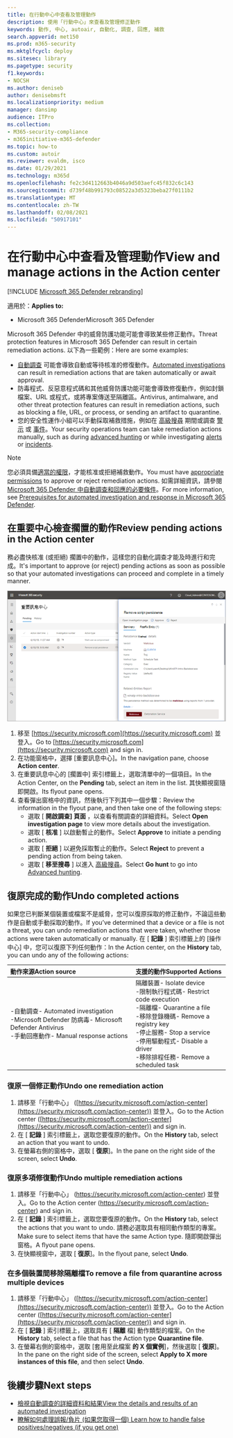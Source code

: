 ```yaml
---
title: 在行動中心中查看及管理動作
description: 使用「行動中心」來查看及管理修正動作
keywords: 動作, 中心, autoair, 自動化, 調查, 回應, 補救
search.appverid: met150
ms.prod: m365-security
ms.mktglfcycl: deploy
ms.sitesec: library
ms.pagetype: security
f1.keywords:
- NOCSH
ms.author: deniseb
author: denisebmsft
ms.localizationpriority: medium
manager: dansimp
audience: ITPro
ms.collection:
- M365-security-compliance
- m365initiative-m365-defender
ms.topic: how-to
ms.custom: autoir
ms.reviewer: evaldm, isco
ms.date: 01/29/2021
ms.technology: m365d
ms.openlocfilehash: fe2c3d4112663b4046a9d503aefc45f832c6c143
ms.sourcegitcommit: d739f48b991793c08522a3d5323beba27f0111b2
ms.translationtype: MT
ms.contentlocale: zh-TW
ms.lasthandoff: 02/08/2021
ms.locfileid: "50917101"
---
```

# <a name="view-and-manage-actions-in-the-action-center"></a><span data-ttu-id="aec77-104">在行動中心中查看及管理動作</span><span class="sxs-lookup"><span data-stu-id="aec77-104">View and manage actions in the Action center</span></span>

[!INCLUDE [Microsoft 365 Defender rebranding](../includes/microsoft-defender.md)]


<span data-ttu-id="aec77-105">適用於：</span><span class="sxs-lookup"><span data-stu-id="aec77-105">**Applies to:**</span></span>
- <span data-ttu-id="aec77-106">Microsoft 365 Defender</span><span class="sxs-lookup"><span data-stu-id="aec77-106">Microsoft 365 Defender</span></span>

<span data-ttu-id="aec77-107">Microsoft 365 Defender 中的威脅防護功能可能會導致某些修正動作。</span><span class="sxs-lookup"><span data-stu-id="aec77-107">Threat protection features in Microsoft 365 Defender can result in certain remediation actions.</span></span> <span data-ttu-id="aec77-108">以下為一些範例：</span><span class="sxs-lookup"><span data-stu-id="aec77-108">Here are some examples:</span></span>
- <span data-ttu-id="aec77-109">[自動調查](mtp-autoir.md) 可能會導致自動或等待核准的修復動作。</span><span class="sxs-lookup"><span data-stu-id="aec77-109">[Automated investigations](mtp-autoir.md) can result in remediation actions that are taken automatically or await approval.</span></span>
- <span data-ttu-id="aec77-110">防毒程式、反惡意程式碼和其他威脅防護功能可能會導致修復動作，例如封鎖檔案、URL 或程式，或將專案傳送至隔離區。</span><span class="sxs-lookup"><span data-stu-id="aec77-110">Antivirus, antimalware, and other threat protection features can result in remediation actions, such as blocking a file, URL, or process, or sending an artifact to quarantine.</span></span>
- <span data-ttu-id="aec77-111">您的安全性運作小組可以手動採取補救措施，例如在 [高級搜尋](advanced-hunting-overview.md) 期間或調查 [警示](investigate-alerts.md) 或 [事件](investigate-incidents.md)。</span><span class="sxs-lookup"><span data-stu-id="aec77-111">Your security operations team can take remediation actions manually, such as during [advanced hunting](advanced-hunting-overview.md) or while investigating [alerts](investigate-alerts.md) or [incidents](investigate-incidents.md).</span></span>

> [!NOTE]
> <span data-ttu-id="aec77-112">您必須具備[適當的權限](mtp-action-center.md#required-permissions-for-action-center-tasks)，才能核准或拒絕補救動作。</span><span class="sxs-lookup"><span data-stu-id="aec77-112">You must have [appropriate permissions](mtp-action-center.md#required-permissions-for-action-center-tasks) to approve or reject remediation actions.</span></span> <span data-ttu-id="aec77-113">如需詳細資訊，請參閱 [Microsoft 365 Defender 中自動調查和回應的必要條件](mtp-configure-auto-investigation-response.md#prerequisites-for-automated-investigation-and-response-in-microsoft-365-defender)。</span><span class="sxs-lookup"><span data-stu-id="aec77-113">For more information, see [Prerequisites for automated investigation and response in Microsoft 365 Defender](mtp-configure-auto-investigation-response.md#prerequisites-for-automated-investigation-and-response-in-microsoft-365-defender).</span></span>

## <a name="review-pending-actions-in-the-action-center"></a><span data-ttu-id="aec77-114">在重要中心檢查擱置的動作</span><span class="sxs-lookup"><span data-stu-id="aec77-114">Review pending actions in the Action center</span></span>

<span data-ttu-id="aec77-115">務必盡快核准 (或拒絕) 擱置中的動作，這樣您的自動化調查才能及時進行和完成。</span><span class="sxs-lookup"><span data-stu-id="aec77-115">It's important to approve (or reject) pending actions as soon as possible so that your automated investigations can proceed and complete in a timely manner.</span></span> 

![核准或拒絕動作](../../media/air-actioncenter-itemselected.png)

1. <span data-ttu-id="aec77-117">移至 [https://security.microsoft.com](https://security.microsoft.com) 並登入。</span><span class="sxs-lookup"><span data-stu-id="aec77-117">Go to [https://security.microsoft.com](https://security.microsoft.com) and sign in.</span></span> 
2. <span data-ttu-id="aec77-118">在功能窗格中，選擇 [重要訊息中心]。</span><span class="sxs-lookup"><span data-stu-id="aec77-118">In the navigation pane, choose **Action center**.</span></span> 
3. <span data-ttu-id="aec77-119">在重要訊息中心的 [擱置中] 索引標籤上，選取清單中的一個項目。</span><span class="sxs-lookup"><span data-stu-id="aec77-119">In the Action Center, on the **Pending** tab, select an item in the list.</span></span> <span data-ttu-id="aec77-120">其快顯視窗隨即開啟。</span><span class="sxs-lookup"><span data-stu-id="aec77-120">Its flyout pane opens.</span></span>
4. <span data-ttu-id="aec77-121">查看彈出窗格中的資訊，然後執行下列其中一個步驟：</span><span class="sxs-lookup"><span data-stu-id="aec77-121">Review the information in the flyout pane, and then take one of the following steps:</span></span>
   - <span data-ttu-id="aec77-122">選取 [ **開啟調查] 頁面** ，以查看有關調查的詳細資料。</span><span class="sxs-lookup"><span data-stu-id="aec77-122">Select **Open investigation page** to view more details about the investigation.</span></span>
   - <span data-ttu-id="aec77-123">選取 [ **核准** ] 以啟動暫止的動作。</span><span class="sxs-lookup"><span data-stu-id="aec77-123">Select **Approve** to initiate a pending action.</span></span>
   - <span data-ttu-id="aec77-124">選取 [ **拒絕** ] 以避免採取暫止的動作。</span><span class="sxs-lookup"><span data-stu-id="aec77-124">Select **Reject** to prevent a pending action from being taken.</span></span>
   - <span data-ttu-id="aec77-125">選取 [ **移至搜尋** ] 以進入 [高級搜尋](advanced-hunting-overview.md)。</span><span class="sxs-lookup"><span data-stu-id="aec77-125">Select **Go hunt** to go into [Advanced hunting](advanced-hunting-overview.md).</span></span> 

## <a name="undo-completed-actions"></a><span data-ttu-id="aec77-126">復原完成的動作</span><span class="sxs-lookup"><span data-stu-id="aec77-126">Undo completed actions</span></span>

<span data-ttu-id="aec77-127">如果您已判斷某個裝置或檔案不是威脅，您可以復原採取的修正動作，不論這些動作是自動或手動採取的動作。</span><span class="sxs-lookup"><span data-stu-id="aec77-127">If you’ve determined that a device or a file is not a threat, you can undo remediation actions that were taken, whether those actions were taken automatically or manually.</span></span> <span data-ttu-id="aec77-128">在 [ **記錄** ] 索引標籤上的 [操作中心] 中，您可以復原下列任何動作：</span><span class="sxs-lookup"><span data-stu-id="aec77-128">In the Action center, on the **History** tab, you can undo any of the following actions:</span></span>  

| <span data-ttu-id="aec77-129">動作來源</span><span class="sxs-lookup"><span data-stu-id="aec77-129">Action source</span></span> | <span data-ttu-id="aec77-130">支援的動作</span><span class="sxs-lookup"><span data-stu-id="aec77-130">Supported Actions</span></span> |
|:---|:---|
| <span data-ttu-id="aec77-131">-自動調查</span><span class="sxs-lookup"><span data-stu-id="aec77-131">- Automated investigation</span></span> <br/><span data-ttu-id="aec77-132">-Microsoft Defender 防病毒</span><span class="sxs-lookup"><span data-stu-id="aec77-132">- Microsoft Defender Antivirus</span></span> <br/><span data-ttu-id="aec77-133">-手動回應動作</span><span class="sxs-lookup"><span data-stu-id="aec77-133">- Manual response actions</span></span> | <span data-ttu-id="aec77-134">隔離裝置</span><span class="sxs-lookup"><span data-stu-id="aec77-134">- Isolate device</span></span> <br/><span data-ttu-id="aec77-135">-限制執行程式碼</span><span class="sxs-lookup"><span data-stu-id="aec77-135">- Restrict code execution</span></span> <br/><span data-ttu-id="aec77-136">-隔離檔</span><span class="sxs-lookup"><span data-stu-id="aec77-136">- Quarantine a file</span></span> <br/><span data-ttu-id="aec77-137">-移除登錄機碼</span><span class="sxs-lookup"><span data-stu-id="aec77-137">- Remove a registry key</span></span> <br/><span data-ttu-id="aec77-138">-停止服務</span><span class="sxs-lookup"><span data-stu-id="aec77-138">- Stop a service</span></span> <br/><span data-ttu-id="aec77-139">-停用驅動程式</span><span class="sxs-lookup"><span data-stu-id="aec77-139">- Disable a driver</span></span> <br/><span data-ttu-id="aec77-140">-移除排程任務</span><span class="sxs-lookup"><span data-stu-id="aec77-140">- Remove a scheduled task</span></span> |

### <a name="undo-one-remediation-action"></a><span data-ttu-id="aec77-141">復原一個修正動作</span><span class="sxs-lookup"><span data-stu-id="aec77-141">Undo one remediation action</span></span>

1. <span data-ttu-id="aec77-142">請移至「行動中心」 ([https://security.microsoft.com/action-center](https://security.microsoft.com/action-center)) 並登入。</span><span class="sxs-lookup"><span data-stu-id="aec77-142">Go to the Action center ([https://security.microsoft.com/action-center](https://security.microsoft.com/action-center)) and sign in.</span></span>
2. <span data-ttu-id="aec77-143">在 [ **記錄** ] 索引標籤上，選取您要復原的動作。</span><span class="sxs-lookup"><span data-stu-id="aec77-143">On the **History** tab, select an action that you want to undo.</span></span>
3. <span data-ttu-id="aec77-144">在螢幕右側的窗格中，選取 [ **復原**]。</span><span class="sxs-lookup"><span data-stu-id="aec77-144">In the pane on the right side of the screen, select **Undo**.</span></span>

### <a name="undo-multiple-remediation-actions"></a><span data-ttu-id="aec77-145">復原多項修復動作</span><span class="sxs-lookup"><span data-stu-id="aec77-145">Undo multiple remediation actions</span></span>

1. <span data-ttu-id="aec77-146">請移至「行動中心」 (https://security.microsoft.com/action-center) 並登入。</span><span class="sxs-lookup"><span data-stu-id="aec77-146">Go to the Action center (https://security.microsoft.com/action-center) and sign in.</span></span>
2. <span data-ttu-id="aec77-147">在 [ **記錄** ] 索引標籤上，選取您要復原的動作。</span><span class="sxs-lookup"><span data-stu-id="aec77-147">On the **History** tab, select the actions that you want to undo.</span></span> <span data-ttu-id="aec77-148">請務必選取具有相同動作類型的專案。</span><span class="sxs-lookup"><span data-stu-id="aec77-148">Make sure to select items that have the same Action type.</span></span> <span data-ttu-id="aec77-149">隨即開啟彈出窗格。</span><span class="sxs-lookup"><span data-stu-id="aec77-149">A flyout pane opens.</span></span>
3. <span data-ttu-id="aec77-150">在快顯視窗中，選取 [ **復原**]。</span><span class="sxs-lookup"><span data-stu-id="aec77-150">In the flyout pane, select **Undo**.</span></span>

### <a name="to-remove-a-file-from-quarantine-across-multiple-devices"></a><span data-ttu-id="aec77-151">在多個裝置間移除隔離檔</span><span class="sxs-lookup"><span data-stu-id="aec77-151">To remove a file from quarantine across multiple devices</span></span> 

1. <span data-ttu-id="aec77-152">請移至「行動中心」 ([https://security.microsoft.com/action-center](https://security.microsoft.com/action-center)) 並登入。</span><span class="sxs-lookup"><span data-stu-id="aec77-152">Go to the Action center ([https://security.microsoft.com/action-center](https://security.microsoft.com/action-center)) and sign in.</span></span>
2. <span data-ttu-id="aec77-153">在 [ **記錄** ] 索引標籤上，選取具有 [ **隔離** 檔] 動作類型的檔案。</span><span class="sxs-lookup"><span data-stu-id="aec77-153">On the **History** tab, select a file that has the Action type **Quarantine file**.</span></span>
3. <span data-ttu-id="aec77-154">在螢幕右側的窗格中，選取 [套用至此檔案 **的 X 個實例**]，然後選取 [ **復原**]。</span><span class="sxs-lookup"><span data-stu-id="aec77-154">In the pane on the right side of the screen, select **Apply to X more instances of this file**, and then select **Undo**.</span></span>

## <a name="next-steps"></a><span data-ttu-id="aec77-155">後續步驟</span><span class="sxs-lookup"><span data-stu-id="aec77-155">Next steps</span></span>

- [<span data-ttu-id="aec77-156">檢視自動調查的詳細資料和結果</span><span class="sxs-lookup"><span data-stu-id="aec77-156">View the details and results of an automated investigation</span></span>](mtp-autoir-results.md)
- [<span data-ttu-id="aec77-157">瞭解如何處理誤報/負片 (如果您取得一個) </span><span class="sxs-lookup"><span data-stu-id="aec77-157">Learn how to handle false positives/negatives (if you get one)</span></span>](mtp-autoir-report-false-positives-negatives.md)
